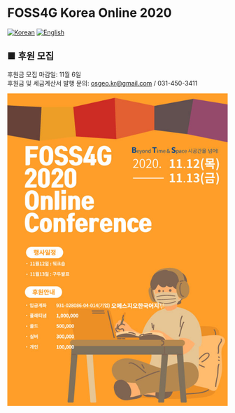 # FOSS4G Korea Online 2020
[![Korean](https://img.shields.io/badge/language-Korean-blue.svg)](https://foss4g.osgeo.kr/)
[![English](https://img.shields.io/badge/language-English-orange.svg)](en)

## ■ 후원 모집
후원금 모집 마감일: 11월 6일     
후원금 및 세금계산서 발행 문의: [osgeo.kr@gmail.com](mailto:osgeo.kr@gmail.com) / 031-450-3411     

![Sponsor](sponsor/sponsor-01.jpg "Sponsor")

